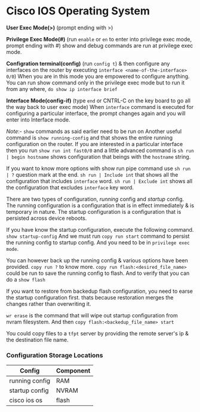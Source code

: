 # Cisco IOS Operating System

__User Exec Mode(>)__ (prompt ending with >)

__Privilege Exec Mode(#)__ (run `enable` or `en` to enter into privilege exec mode, prompt ending with #)
show and debug commands are run at privilege exec mode.

__Configration terminal(config)__ (run `config t`) & then configure any interfaces on the router by executing `interface <name-of-the-interface> 0/0`)
When you are in this mode you are empowered to configure anything.
You can run show command only in the privilege exec mode but to run it from any where, `do show ip interface brief`

__Interface Mode(config-if)__ (type `end` or CNTRL-C on the key board to go all the way back to user exec mode)
When `interface` command is executed for configuring a particular interface, the prompt changes again and you will enter into
Interface mode.

_Note_:- `show` commands as said earlier need to be run on 
Another useful command is `show running-config` and that shows the entire running configuration on the router.
If you are interested in a particular interface then you run `show run int fast0/0` and a little advanced command is `sh run | begin hostname` shows configuration
that beings with the `hostname` string.

If you want to know more options with show run pipe command use `sh run | ?` question mark at the end.
`sh run | Include int` that shows all the configuration that includes `interface` word.
`sh run | Exclude int` shows all the configuration that excludes `interface` key word.

There are two types of configuration, _running_ config and _startup_ config.
The running configuration is a configuration that is in effect immediately & is temporary in nature.
The startup configuration is a configuration that is persisted across device reboots.

If you have know the startup configuration, execute the following command.
`show startup-config`
And we must run `copy run start` command to persist the running config to startup config. And you need to be in `privilege exec mode`.

You can however back up the running config & various options have been provided. `copy run ?` to know more.
`copy run flash:<desired_file_name>` could be run to save the running config to flash. And to verify that you can do a `show flash`


If you want to restore from backedup flash configuration, you need to earse the startup configuration first.
thats because restoration merges the changes rather than overwriting it.

`wr erase` is the command that will wipe out startup configuration from nvram filesystem. And then
`copy flash:<backedup_file_name> start`

You could copy files to a `tfpt` server by providing the remote server's ip & the destination file name.

### Configuration Storage Locations

|Config | Component|
|-|-|
|running config|RAM|
|startup config|NVRAM|
|cisco ios os|flash|



